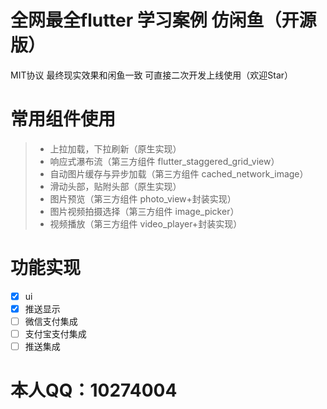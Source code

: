 # 全网最全flutter 学习案例 仿闲鱼（开源版）

MIT协议 最终现实效果和闲鱼一致 可直接二次开发上线使用（欢迎Star）

# 常用组件使用
> * 上拉加载，下拉刷新（原生实现）
> * 响应式瀑布流（第三方组件 flutter_staggered_grid_view）
> * 自动图片缓存与异步加载（第三方组件 cached_network_image）
> * 滑动头部，贴附头部（原生实现）
> * 图片预览（第三方组件 photo_view+封装实现）
> * 图片视频拍摄选择（第三方组件 image_picker）
> * 视频播放（第三方组件 video_player+封装实现）

# 功能实现
- [x] ui
- [x] 推送显示
- [ ] 微信支付集成
- [ ] 支付宝支付集成
- [ ] 推送集成

# 本人QQ：10274004